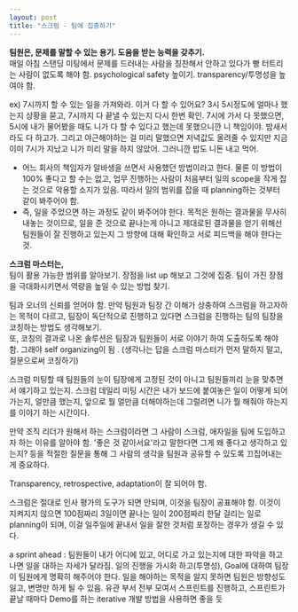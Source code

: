 ```yaml
---
layout: post
title: "스크럼 - 팀에 집중하기"
---
```


**팀원은, 문제를 말할 수 있는 용기. 도움을 받는 능력을 갖추기.**  
매일 아침 스탠딩 미팅에서 문제를 드러내는 사람을 칭찬해서 안하고 있다가 빵 터트리는 사람이 없도록 해야 함. psychological safety 높이기. transparency/투명성을 높여야 함.  
  
ex) 7시까지 할 수 있는 일을 가져와라. 이거 다 할 수 있어요? 3시 5시정도에 얼마나 했는지 상황을 묻고, 7시까지 다 끝낼 수 있는지 다시 한번 확인. 7시에 가서 다 못했으면, 5시에 내가 물어봤을 때도 니가 다 할 수 있다고 했는데 못했으니깐 니 책임이야. 밤새서라도 다 하고가. 그리고 야근해야하는 걸 미리 말했으면 저녁값도 올려줄 수 있지만 지금 이미 7시가 지났고 니가 미리 말을 하지 않았어. 그러니깐 밥도 니돈 내고 먹어.   
- 어느 회사의 책임자가 알바생을 쓰면서 사용했던 방법이라고 한다. 물론 이 방법이 100% 좋다고 할 수는 없고, 업무 진행하는 사람이 처음부터 일의  scope을 작게 잡는 것으로 악용할 소지가 있음. 따라서 일의 범위를 잡을 때 planning하는 것부터 같이 봐주어야 함.   
- 즉, 일을 주었으면 하는 과정도 같이 봐주어야 한다. 목적은 원하는 결과물을 무사히 내놓는 것이므로, 일을 준 것으로 끝나는게 아니고 제대로된 결과물을 얻기 위해선 팀원들이 잘 진행하고 있는지 그 방향에 대해 확인하고 서로 피드백을 해야 한다는 것.     

**스크럼 마스터는,**  
팀이 활용 가능한 범위를 알아보기. 장점을 list up 해보고 그것에 집중. 팀이 가진 장점을 극대화시키면서 역량을 높일 수 있는 방법 찾기.  
  
팀과 오너의 신뢰를 얻어야 함. 만약 팀원과 팀장 간 이해가 상충하여 스크럼을 하고자하는 목적이 다르고, 팀장이 독단적으로 진행하고 있다면 스크럼을 진행하는 팀의 팀장을 코칭하는 방법도 생각해보기.  
또, 코칭의 결과로 나온 솔루션은 팀장과 팀원들이 서로 이야기 하여 도출하도록 해야 함. 그래야 self organizing이 됨 . (생각나는 답을 스크럼 마스터가 먼저 말하지 말고, 질문으로써 코칭하기)  

스크럼 미팅할 때 팀원들의 눈이 팀장에게 고정된 것이 아니고 팀원들끼리 눈을 맞추면서 얘기하고 있는지. 스크럼 데일리 미팅 시간은 내가 보드에 붙여놓은 일이 어떻게 되어가는지, 얼만큼 했는지, 앞으로 뭘 얼만큼 더해야하는데 그럴려면 니가 뭘 해줘야 하는지를 이야기 하는 시간이다.  
  
만약 조직 리더가 원해서 하는 스크럼이라면 그 사람이 스크럼, 애자일을 팀에 도입하고자 하는 이유를 알아야 함. '좋은 것 같아서요'라고 말한다면 그게 왜 좋다고 생각하고 있는지? 등을 적절한 질문을 통해 그 사람의 생각을 팀원과 공유할 수 있도록 끄집어내는게 중요하다. 
  
Transparency, retrospective, adaptation이 잘 되어야 함.  
  
스크럼은 절대로 인사 평가의 도구가 되면 안되며, 이것을 팀장이 공표해야 함. 이것이 지켜지지 않으면 100점짜리 3일이면 끝나는 일이 200점짜리 한달 걸리는 일로 planning이 되며, 이걸 일주일에 끝내서 일을 잘한 것처럼 포장하는 경우가 생길 수 있다.  
  
a sprint ahead : 팀원들이 내가 어디에 있고, 어디로 가고 있는지에 대한 파악을 하고 나면 일을 대하는 자세가 달라짐. 일의 진행을 가시화 하고(투명성), Goal에 대하여 팀장이 팀원에게 명확히 해주어야 한다. 일을 해야하는 목적을 알지 못하면 팀원은 방향성도 잃고, 변명만 하게 될 수 있음. 유관 부서 전부 모여서 스프린트를 진행하고, 스프린트가 끝날 때마다 Demo를 하는 iterative 개발 방법을 사용하면 좋을 듯     